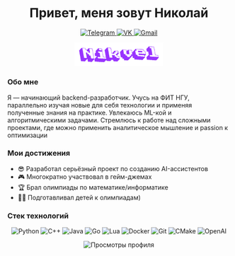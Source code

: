 
<h1 align="center">Привет, меня зовут Николай</h1>
<p align="center">
  <a href="https://t.me/Nikvel1">
    <img src="https://img.shields.io/badge/Telegram-2CA5E0?style=for-the-badge&logo=telegram&logoColor=white" alt="Telegram"/>
  </a>
  <a href="https://vk.com/nikvel1">
    <img src="https://img.shields.io/badge/ВКонтакте-0077FF?style=for-the-badge&logo=vk&logoColor=white" alt="VK"/>
  </a>
  <a href="mailto:n.solomennikov@g.nsu.ru">
    <img src="https://img.shields.io/badge/Gmail-D14836?style=for-the-badge&logo=gmail&logoColor=white" alt="Gmail"/>
  </a>
</p>

<div align="center">
  <img src="/nikvel.gif?raw=true" alt="Анимированный никнейм" width="200"/>
</div>

### **Обо мне**
Я — начинающий backend-разработчик. Учусь на ФИТ НГУ, параллельно изучая новые для себя технологии и применяя полученные знания на практике. Увлекаюсь ML-кой и алгоритмическими задачами. Стремлюсь к работе над сложными проектами, где можно применить аналитическое мышление и passion к оптимизации

### **Мои достижения**
- 😎 Разработал серьёзный проект по созданию AI-ассистентов
- 🎮 Многократно участвовал в гейм-джемах
- 🏆 Брал олимпиады по математике/информатике
- 🧑‍🏫 Подготавливал детей к олимпиадам)

### **Cтек технологий**
<!-- Значки можно найти на https://shields.io/ или https://simpleicons.org/ -->
<p align="center">
  <img src="https://img.shields.io/badge/Python-3776AB?style=for-the-badge&logo=python&logoColor=white" alt="Python"/>
  <img src="https://img.shields.io/badge/C++-00599C?style=for-the-badge&logo=c%2B%2B&logoColor=white" alt="C++"/>
  <img src="https://img.shields.io/badge/Java-ED8B00?style=for-the-badge&logo=openjdk&logoColor=white" alt="Java"/>
  <img src="https://img.shields.io/badge/Go-00ADD8?style=for-the-badge&logo=go&logoColor=white" alt="Go"/>
  <img src="https://img.shields.io/badge/Lua-2C2D72?style=for-the-badge&logo=lua&logoColor=white" alt="Lua"/>
  <img src="https://img.shields.io/badge/Docker-2496ED?style=for-the-badge&logo=docker&logoColor=white" alt="Docker"/>
  <img src="https://img.shields.io/badge/Git-F05032?style=for-the-badge&logo=git&logoColor=white" alt="Git"/>
  <img src="https://img.shields.io/badge/CMake-064F8C?style=for-the-badge&logo=cmake&logoColor=white" alt="CMake"/>
  <img src="https://img.shields.io/badge/OpenAI-412991?style=for-the-badge&logo=openai&logoColor=white" alt="OpenAI"/>
</p>

<p align="center">
  <img src="https://komarev.com/ghpvc/?username=Nikvel&style=flat-square&color=blue" alt="Просмотры профиля"/>
</p>
